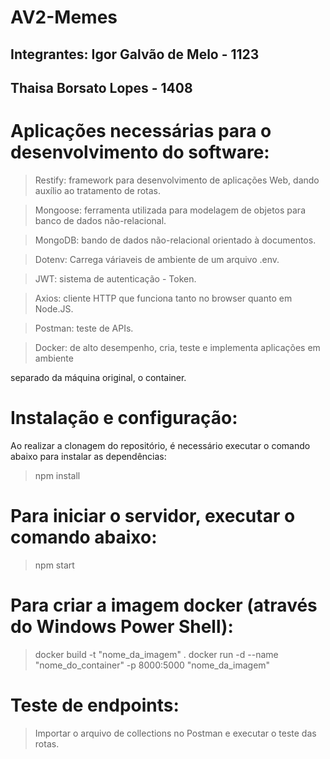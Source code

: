 # AV2-Memes

## Integrantes: Igor Galvão de Melo - 1123
## Thaisa Borsato Lopes - 1408

# Aplicações necessárias para o desenvolvimento do software:

>Restify: framework para desenvolvimento de aplicações Web, dando auxílio ao tratamento de rotas.

>Mongoose: ferramenta utilizada para modelagem de objetos para banco de dados não-relacional.

>MongoDB: bando de dados não-relacional orientado à documentos.

>Dotenv: Carrega váriaveis de ambiente de um arquivo .env.

>JWT: sistema de autenticação - Token.

>Axios: cliente HTTP que funciona tanto no browser quanto em Node.JS.

>Postman: teste de APIs.

>Docker: de alto desempenho, cria, teste e implementa aplicações em ambiente

separado da máquina original, o container.

# Instalação e configuração:

Ao realizar a clonagem do repositório, é necessário executar o comando abaixo
para instalar as dependências:

>npm install

# Para iniciar o servidor, executar o comando abaixo:

>npm start

# Para criar a imagem docker (através do Windows Power Shell):

>docker build -t "nome_da_imagem" .
>docker run -d --name "nome_do_container" -p 8000:5000 "nome_da_imagem"

# Teste de endpoints:

>Importar o arquivo de collections no Postman e executar o teste das rotas. 

